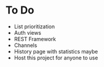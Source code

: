 To Do
=====

- List prioritization
- Auth views
- REST Framework
- Channels
- History page with statistics maybe
- Host this project for anyone to use
